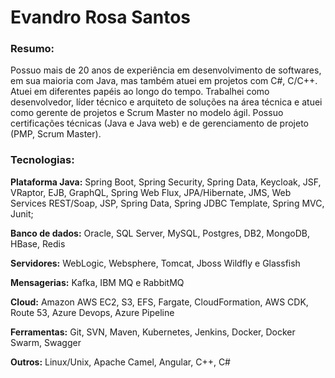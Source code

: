 # Evandro Rosa Santos

### Resumo:

Possuo mais de 20 anos de experiência em desenvolvimento de softwares, em sua maioria com Java, mas também atuei em projetos com C#, C/C++. Atuei em diferentes papéis ao longo do tempo. Trabalhei como desenvolvedor, líder técnico e arquiteto de soluções na área técnica e atuei como gerente de projetos e Scrum Master no modelo ágil. Possuo certificações técnicas (Java e Java web) e de gerenciamento de projeto (PMP, Scrum Master).

### Tecnologias:

**Plataforma Java:** Spring Boot, Spring Security, Spring Data, Keycloak, JSF, VRaptor, EJB, GraphQL, Spring Web Flux, JPA/Hibernate, JMS, Web Services REST/Soap, JSP, Spring Data, Spring JDBC Template, Spring MVC, Junit;

**Banco de dados:** Oracle, SQL Server, MySQL, Postgres, DB2, MongoDB, HBase, Redis

**Servidores:** WebLogic, Websphere, Tomcat, Jboss Wildfly e Glassfish 

**Mensagerias:** Kafka, IBM MQ e RabbitMQ

**Cloud:** Amazon AWS EC2, S3, EFS, Fargate, CloudFormation, AWS CDK, Route 53, Azure Devops, Azure Pipeline

**Ferramentas:** Git, SVN, Maven, Kubernetes, Jenkins, Docker, Docker Swarm, Swagger 

**Outros:** Linux/Unix, Apache Camel, Angular, C++, C#


